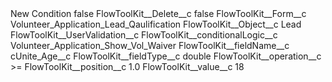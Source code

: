 <?xml version="1.0" encoding="UTF-8"?>
<CustomMetadata xmlns="http://soap.sforce.com/2006/04/metadata" xmlns:xsi="http://www.w3.org/2001/XMLSchema-instance" xmlns:xsd="http://www.w3.org/2001/XMLSchema">
    <label>New Condition</label>
    <protected>false</protected>
    <values>
        <field>FlowToolKit__Delete__c</field>
        <value xsi:type="xsd:boolean">false</value>
    </values>
    <values>
        <field>FlowToolKit__Form__c</field>
        <value xsi:type="xsd:string">Volunteer_Application_Lead_Qaulification</value>
    </values>
    <values>
        <field>FlowToolKit__Object__c</field>
        <value xsi:type="xsd:string">Lead</value>
    </values>
    <values>
        <field>FlowToolKit__UserValidation__c</field>
        <value xsi:nil="true"/>
    </values>
    <values>
        <field>FlowToolKit__conditionalLogic__c</field>
        <value xsi:type="xsd:string">Volunteer_Application_Show_Vol_Waiver</value>
    </values>
    <values>
        <field>FlowToolKit__fieldName__c</field>
        <value xsi:type="xsd:string">cUnite_Age__c</value>
    </values>
    <values>
        <field>FlowToolKit__fieldType__c</field>
        <value xsi:type="xsd:string">double</value>
    </values>
    <values>
        <field>FlowToolKit__operation__c</field>
        <value xsi:type="xsd:string">&gt;=</value>
    </values>
    <values>
        <field>FlowToolKit__position__c</field>
        <value xsi:type="xsd:double">1.0</value>
    </values>
    <values>
        <field>FlowToolKit__value__c</field>
        <value xsi:type="xsd:string">18</value>
    </values>
</CustomMetadata>
